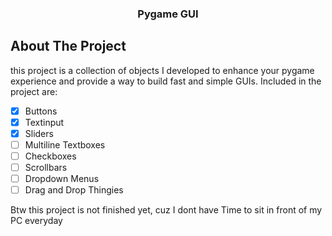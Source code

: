 <h3 align="center">Pygame GUI</h3>

## About The Project

this project is a collection of objects I developed to enhance your pygame experience and provide a way to build fast and simple GUIs. Included in the project are:

- [x] Buttons
- [x] Textinput
- [x] Sliders
- [ ] Multiline Textboxes
- [ ] Checkboxes
- [ ] Scrollbars
- [ ] Dropdown Menus
- [ ] Drag and Drop Thingies

Btw this project is not finished yet, cuz I dont have Time to sit in front of my PC everyday
